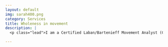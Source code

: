 ```yaml
---
layout: default
img: sarah400.png
category: Services
title: Wholeness in movement
description: |
  <p class="lead">I am a Certified Laban/Bartenieff Movement Analyst (CLMA), an Ashtanga yoga teacher, and a dancer.  Through my extensive knowledge of all the components of human body movement I provide clients with movement education and therapy.  My knowledge applies to all forms of movement:  from the complex movement of athletes to the simplicity of a computer programmer sitting at a desk.  So if you have a body, it applies to you!  </p>

---
```


